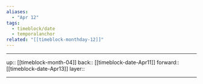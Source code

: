 ```yaml
---
aliases:
  - "Apr 12"
tags:
  - timeblock/date
  - temporalanchor
related: "[[timeblock-monthday-12]]"
---
```




***

up:: [[timeblock-month-04]]
back:: [[timeblock-date-Apr11]]
forward:: [[timeblock-date-Apr13]]
layer:: 

***
